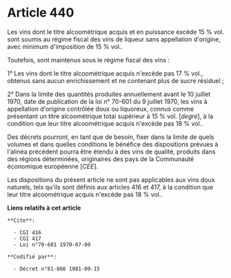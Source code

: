 # Article 440

Les vins dont le titre alcoométrique acquis et en puissance excède 15 % vol. sont soumis au régime fiscal des vins de liqueur
sans appellation d'origine, avec minimum d'imposition de 15 % vol..

Toutefois, sont maintenus sous le régime fiscal des vins :

1° Les vins dont le titre alcoométrique acquis n'excède pas 17 % vol., obtenus sans aucun enrichissement et ne contenant plus
de sucre résiduel ;

2° Dans la limite des quantités produites annuellement avant le 10 juillet 1970, date de publication de la loi n° 70-601 du 9
juillet 1970, les vins à appellation d'origine contrôlée doux ou liquoreux, connus comme présentant un titre alcoométrique
total supérieur à 15 % vol. [*degré*], à la condition que leur titre alcoométrique acquis n'excède pas 18 % vol..

Des décrets pourront, en tant que de besoin, fixer dans la limite de quels volumes et dans quelles conditions le bénéfice des
dispositions prévues à l'alinéa précédent pourra être étendu à des vins de qualité, produits dans des régions déterminées,
originaires des pays de la Communauté économique européenne [*CEE*].

Les dispositions du présent article ne sont pas applicables aux vins doux naturels, tels qu'ils sont définis aux articles 416
et 417, à la condition que leur titre alcoométrique acquis n'excède pas 18 % vol..

**Liens relatifs à cet article**

	**Cite**:

	  - CGI 416
	  - CGI 417
	  - Loi n°70-601 1970-07-09

	**Codifié par**:

	  - Décret n°81-866 1981-09-15
